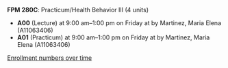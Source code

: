 **FPM 280C**: Practicum/Health Behavior III (4 units)

- **A00** (Lecture) at 9:00 am–1:00 pm on Friday at   by Martinez, Maria Elena (A11063406)
- **A01** (Practicum) at 9:00 am–1:00 pm on Friday at   by Martinez, Maria Elena (A11063406)

[Enrollment numbers over time](./FPM280C.tsv)
